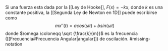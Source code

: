Si una fuerza esta dada por la [[Ley de Hooke]], $F(x)=-kx$, donde $k$ es una constante positiva, la [[Segunda Ley de Newton en 1D]] puede escribirse como
$$
mx''(t)=a cos(\omega t)+bsin(\omega t)
$$
donde $\omega \coloneqq \sqrt {\frac{k}{m}}$ es la frecuencia ([[Frecuencia#Frecuencia Angular|angular]]) de oscilación.
#missing-notation